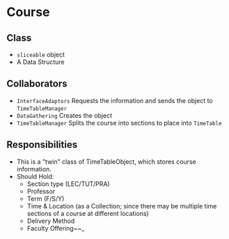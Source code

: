 # Course

## Class
* `sliceable` object
* A Data Structure

## Collaborators
* `InterfaceAdaptors` Requests the information and sends the object to 
  `TimeTableManager`
* `DataGathering` Creates the object
* `TimeTableManager` Splits the course into sections to place into `TimeTable`

## Responsibilities
* This is a "twin" class of TimeTableObject, which stores course information.
* Should Hold:
  * Section type (LEC/TUT/PRA)
  * Professor
  * Term (F/S/Y)
  * Time & Location (as a Collection; since there may be multiple time sections 
    of a course at different locations)
  * Delivery Method
  * Faculty Offering~~_
